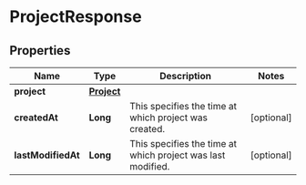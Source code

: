 # ProjectResponse

## Properties
Name | Type | Description | Notes
------------ | ------------- | ------------- | -------------
**project** | [**Project**](Project.md) |  | 
**createdAt** | **Long** | This specifies the time at which project was created. |  [optional]
**lastModifiedAt** | **Long** | This specifies the time at which project was last modified. |  [optional]
